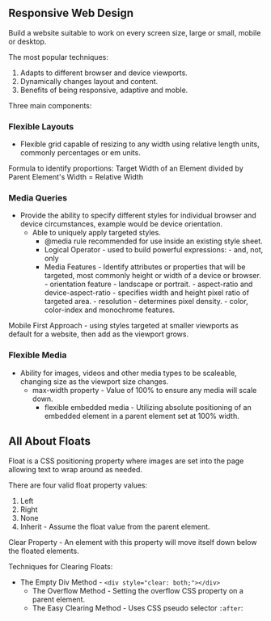 ## Responsive Web Design

Build a website suitable to work on every screen size, large or small, mobile or desktop.

The most popular techniques:

1. Adapts to different browser and device viewports.
1. Dynamically changes layout and content.
1. Benefits of being responsive, adaptive and moble. 

Three main components:

### Flexible Layouts 

 - Flexible grid capable of resizing to any width using relative length units, commonly percentages or em units.

Formula to identify proportions:
 Target Width of an Element divided by Parent Element's Width  = Relative Width

### Media Queries 

- Provide the ability to specify different styles for individual browser and device circumstances, example would be device orientation.
  - Able to uniquely apply targeted styles.
    - @media rule recommended for use inside an existing style sheet.
    - Logical Operator - used to build powerful expressions:
          - and, not, only
    - Media Features - Identify attributes or properties that will be targeted, most commonly height or width of a device or browser.
          - orientation feature - landscape or portrait.
          - aspect-ratio and device-aspect-ratio - specifies width and height pixel ratio of targeted area.
          - resolution - determines pixel density.
          - color, color-index and monochrome features.

 Mobile First Approach - using styles targeted at smaller viewports as default for a website, then add as the viewport grows.

### Flexible Media

- Ability for images, videos and other media types to be scaleable, changing size as the viewport size changes.
  - max-width property - Value of 100% to ensure any media will scale down.
    - flexible embedded media - Utilizing absolute positioning of an embedded element in a parent element set at 100% width.

## All About Floats

Float is a CSS positioning property where images are set into the page allowing text to wrap around as needed.

There are four valid float property values:

1. Left
1. Right
1. None
1. Inherit - Assume the float value from the parent element.

Clear Property - An element with this property will move itself down below the floated elements.

Techniques for Clearing Floats:

- The Empty Div Method - `<div style="clear: both;"></div>`
  - The Overflow Method - Setting the overflow CSS property on a parent element.
  - The Easy Clearing Method - Uses CSS pseudo selector `:after`:
